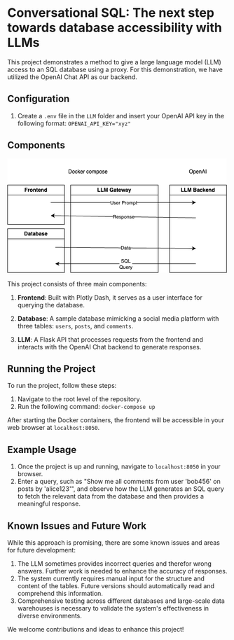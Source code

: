 # Conversational SQL: The next step towards database accessibility with LLMs
This project demonstrates a method to give a large language model (LLM) access to an SQL database using a proxy. For this demonstration, we have utilized the OpenAI Chat API as our backend.

## Configuration
1. Create a `.env` file in the `LLM` folder and insert your OpenAI API key in the following format: ```OPENAI_API_KEY="xyz"```


## Components
![LLM-Enhanced SQL Database Interaction Architecture](images/ConversationalSQL.png)

This project consists of three main components:

1. **Frontend**: Built with Plotly Dash, it serves as a user interface for querying the database.

2. **Database**: A sample database mimicking a social media platform with three tables: `users`, `posts`, and `comments`.

3. **LLM**: A Flask API that processes requests from the frontend and interacts with the OpenAI Chat backend to generate responses.

## Running the Project
To run the project, follow these steps:

1. Navigate to the root level of the repository.
2. Run the following command: ```docker-compose up```


After starting the Docker containers, the frontend will be accessible in your web browser at `localhost:8050`.

## Example Usage
1. Once the project is up and running, navigate to `localhost:8050` in your browser.
2. Enter a query, such as "Show me all comments from user 'bob456' on posts by 'alice123'", and observe how the LLM generates an SQL query to fetch the relevant data from the database and then provides a meaningful response.

## Known Issues and Future Work
While this approach is promising, there are some known issues and areas for future development:

1. The LLM sometimes provides incorrect queries and therefor wrong answers. Further work is needed to enhance the accuracy of responses.
2. The system currently requires manual input for the structure and content of the tables. Future versions should automatically read and comprehend this information.
3. Comprehensive testing across different databases and large-scale data warehouses is necessary to validate the system's effectiveness in diverse environments.


We welcome contributions and ideas to enhance this project!